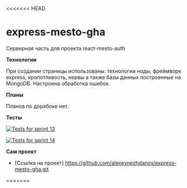 <<<<<<< HEAD
# express-mesto-gha

Серверная часть для проекта react-mesto-auth

**Технологии**

При создании страницы использованы: технологии ноды, фреймворк express, кропотливость, нервы а также базы данных построенные на MongoDB. Настроена обработка ошибок.

**Планы**

Планов по дорабоке нет.

**Тесты**

[![Tests for sprint 13](https://github.com/alexeynezhdanov/express-mesto-gha/actions/workflows/tests-13-sprint.yml/badge.svg)](https://github.com/alexeynezhdanov/express-mesto-gha/actions/workflows/tests-13-sprint.yml) 

[![Tests for sprint 14](https://github.com/${имя_пользователя}/express-mesto-gha/actions/workflows/tests-14-sprint.yml/badge.svg)](https://github.com/alexeynezhdanov/express-mesto-gha/actions/workflows/tests-14-sprint.yml)

**Сам проект**

* [Ссылка на проект] https://github.com/alexeynezhdanov/express-mesto-gha.git

=======
